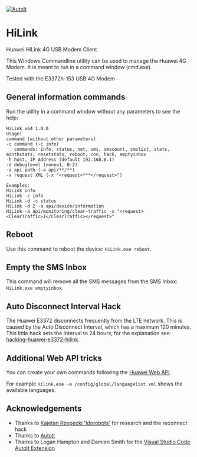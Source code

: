 [![AutoIt](https://img.shields.io/badge/made%20with-AutoIt-blue)](https://www.autoitscript.com)

# HiLink
Huawei HiLink 4G USB Modem Client

This Windows Commandline utility can be used to manage the Huawei 4G Modem.
It is meant to run in a command window (cmd.exe).

Tested with the E3372h-153 USB 4G Modem

## General information commands
Run the utility in a command window without any parameters to see the help:

    HiLink x64 1.0.0                                                                                                    
    Usage:                                                                                                              
    command (without other parameters)                                                                                  
    -c command (-c info)                                                                                                
       commands: info, status, net, sms, smscount, smslist, stats, monthstats, resetstats, reboot, con, hack, emptyinbox
    -h host, IP Address (default 192.168.8.1)                                                                           
    -d debuglevel (none=1, 0-2)                                                                                         
    -a api path (-a api/**/**)                                                                                          
    -x request XML (-x "<request>***</request>")                                                                        
                                                                                                                        
    Examples:                                                                                                           
    HiLink info                                                                                                         
    HiLink -c info                                                                                                      
    HiLink -d -c status                                                                                                 
    HiLink -d 2 -a api/device/information                                                                               
    HiLink -a api/monitoring/clear-traffic -x "<request><ClearTraffic>1</ClearTraffic></request>"                       

## Reboot
Use this command to reboot the device: `HiLink.exe reboot`.

## Empty the SMS Inbox
This command will remove all the SMS messages from the SMS Inbox: `HiLink.exe emptyinbox`.

## Auto Disconnect Interval Hack

The Huawei E3372 disconnects frequently from the LTE network. This is caused by the Auto Disconnect Interval, which has a maximum 120 minutes. This little hack sets the Interval to 24 hours, for the explanation see: 
[hacking-huawei-e3372-hilink](https://blog.idorobots.org/entries/hacking-huawei-e3372-hilink..html).

## Additional Web API tricks

You can create your own commands following the [Huawei Web API](https://blog.hqcodeshop.fi/archives/259-Huawei-E5186-AJAX-API.html).

For example `Hilink.exe -a /config/global/languagelist.xml` shows the available languages.

## Acknowledgements

* Thanks to [Kajetan Rzepecki 'Idorobots'](https://github.com/Idorobots) for research and the reconnect hack
* Thanks to [AutoIt](https://www.autoitscript.com)
* Thanks to Logan Hampton and Damien Smith for the [Visual Studio Code AutoIt Extension](https://github.com/loganch/AutoIt-VSCode)
